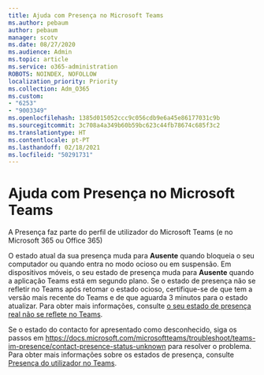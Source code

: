 ```yaml
---
title: Ajuda com Presença no Microsoft Teams
ms.author: pebaum
author: pebaum
manager: scotv
ms.date: 08/27/2020
ms.audience: Admin
ms.topic: article
ms.service: o365-administration
ROBOTS: NOINDEX, NOFOLLOW
localization_priority: Priority
ms.collection: Adm_O365
ms.custom:
- "6253"
- "9003349"
ms.openlocfilehash: 1385d015052ccc9c056cdb9e6a45e86177031c9b
ms.sourcegitcommit: 3c708a4a349b60b59bc623c44fb78674c685f3c2
ms.translationtype: HT
ms.contentlocale: pt-PT
ms.lasthandoff: 02/18/2021
ms.locfileid: "50291731"
---
```

# <a name="help-with-presence-in-microsoft-teams"></a>Ajuda com Presença no Microsoft Teams

A Presença faz parte do perfil de utilizador do Microsoft Teams (e no Microsoft 365 ou Office 365) 

O estado atual da sua presença muda para  **Ausente**  quando bloqueia o seu computador ou quando entra no modo ocioso ou em suspensão. Em dispositivos móveis, o seu estado de presença muda para **Ausente**  quando a aplicação Teams está em segundo plano. Se o estado de presença não se refletir no Teams após retomar o estado ocioso, certifique-se de que tem a versão mais recente do Teams e de que aguarda 3 minutos para o estado atualizar. Para obter mais informações, consulte [o seu estado de presença real não se reflete no Teams](https://docs.microsoft.com/microsoftteams/troubleshoot/teams-im-presence/presence-not-show-actual-status).

Se o estado do contacto for apresentado como desconhecido, siga os passos em https://docs.microsoft.com/microsoftteams/troubleshoot/teams-im-presence/contact-presence-status-unknown para resolver o problema.
Para obter mais informações sobre os estados de presença, consulte [Presença do utilizador no Teams](https://docs.microsoft.com/microsoftteams/presence-admins).


